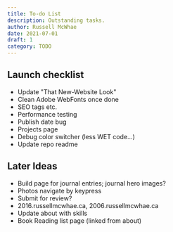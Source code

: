 ```yaml
---
title: To-do List
description: Outstanding tasks.
author: Russell McWhae
date: 2021-07-01
draft: 1
category: TODO
---
```


## Launch checklist

-   Update "That New-Website Look"
-   Clean Adobe WebFonts once done
-   SEO tags etc.
-   Performance testing
-   Publish date bug
-   Projects page
-   Debug color switcher (less WET code…)
-   Update repo readme

## Later Ideas

-   Build <category> page for journal entries; journal hero images?
-   Photos navigate by keypress
-   Submit for review?
-   2016.russellmcwhae.ca, 2006.russellmcwhae.ca
-   Update about with skills
-   Book Reading list page (linked from about)
